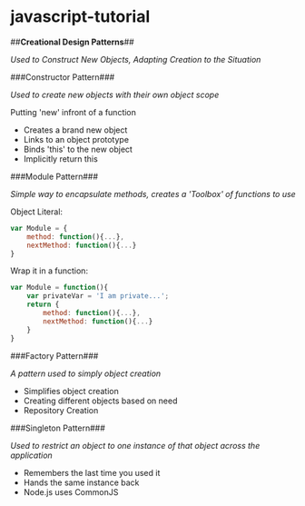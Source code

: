 # javascript-tutorial

##**Creational Design Patterns**##

*Used to Construct New Objects, Adapting Creation to the Situation*

###Constructor Pattern###

*Used to create new objects with their own object scope*

Putting 'new' infront of a function
 - Creates a brand new object
 - Links to an object prototype
 - Binds 'this' to the new object
 - Implicitly return this

###Module Pattern###

*Simple way to encapsulate methods, creates a 'Toolbox' of functions to use*

Object Literal:
```javascript
var Module = {
    method: function(){...},
    nextMethod: function(){...}
}
```
Wrap it in a function:
```javascript
var Module = function(){
    var privateVar = 'I am private...';
    return {
        method: function(){...},
        nextMethod: function(){...}
    }
}
```

###Factory Pattern###

*A pattern used to simply object creation*
 - Simplifies object creation
 - Creating different objects based on need
 - Repository Creation

###Singleton Pattern###

*Used to restrict an object to one instance of that object across the application*
  - Remembers the last time you used it
  - Hands the same instance back
  - Node.js uses CommonJS

